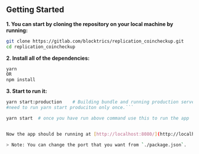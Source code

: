 ## Getting Started

**1. You can start by cloning the repository on your local machine by running:**

```bash
git clone https://gitlab.com/blocktrics/replication_coincheckup.git
cd replication_coincheckup
```

**2. Install all of the dependencies:**

```bash
yarn
OR
npm install
```

**3. Start to run it:**

```bash
yarn start:production    # Building bundle and running production server
#need to run yarn start produciton only once.```

yarn start  # once you have run above command use this to run the app 


Now the app should be running at [http://localhost:8080/](http://localhost:8080/)

> Note: You can change the port that you want from `./package.json`. 